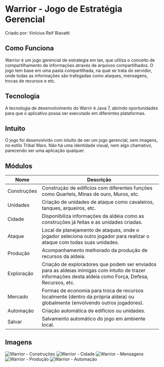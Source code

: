 # Warrior - Jogo de Estratégia Gerencial
Criado por: Vinícius Reif Biavatti

## Como Funciona
Warrior é um jogo gerencial de estrategia em lan, que utiliza o conceito de compartilhamento de 
informações através de arquivos compartilhados. O jogo tem base em uma pasta compartilhada, na qual
se trata do servidor, onde todas as informações são trafegadas como ataques, mensagens, trocas de recursos e etc.

## Tecnologia
A tecnologia de desenvolvimento do Warrir é Java 7, abrindo oportunidades para que o aplicativo possa ser executado
em diferentes plataformas.

## Intuito
O jogo foi desenvolvido com intuito de ser um jogo gerencial, sem imagens, no estilo Tribal Wars. Não há uma identidade
visual, nem algo chamativo, parecendo ser uma aplicação qualquer.

## Módulos
Nome |Descrição
-|-
Construções|Construção de edifícios com diferentes funções como Quarteis, Minas de ouro, Muros, etc.
Unidades|Criação de unidades de ataque como cavaleiros, tanques, arqueiros, etc.
Cidade|Disponibiliza informações da aldeia como as construções já feitas e as unidades criadas.
Ataque|Local de planejamento de ataques, onde o jogador seleciona outro jogador para realizar o ataque com todas suas unidades.
Produção|Acompanhamento melhorado da produção de recursos da aldeia.
Exploração|Criação de exploradores que podem ser enviados para as aldeias inimigas com intuito de trazer informações desta aldeia como Força, Defesa, Recursos, etc.
Mercado|Formas de economia para troca de recursos localmente (dentro da própria aldeia) ou globalmente (envolvendo outros jogadores).
Automação|Criação automática de edifícios ou unidades.
Salvar|Salvamento automático do jogo em ambiente local.

## Imagens
![Warrior - Construções](https://uploaddeimagens.com.br/images/001/988/110/original/1a.png?1553530155 "Construções")
![Warrior - Cidade](https://uploaddeimagens.com.br/images/001/988/112/original/2a.png?1553530180 "Cidade")
![Warrior - Mensagens](https://uploaddeimagens.com.br/images/001/988/113/original/3.png?1553530213 "Mensagens")
![Warrior - Produção](https://uploaddeimagens.com.br/images/001/988/114/original/4.png?1553530227 "Produção")
![Warrior - Automação](https://uploaddeimagens.com.br/images/001/988/115/original/5.png?1553530241 "Automação")
